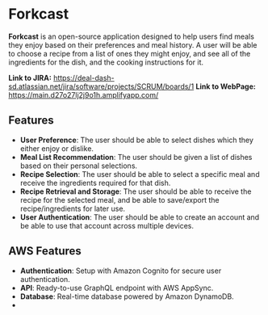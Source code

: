 # Forkcast

**Forkcast** is an open-source application designed to help users find meals they enjoy based on their preferences and meal history. 
 A user will be able to choose a recipe from a list of ones they might enjoy, and see all of the ingredients for the dish, and the cooking instructions for it. 

**Link to JIRA:**
https://deal-dash-sd.atlassian.net/jira/software/projects/SCRUM/boards/1 
**Link to WebPage:**
https://main.d27o27lj2j9o1h.amplifyapp.com/

## Features

- **User Preference**: The user should be able to select dishes which they either enjoy or dislike.
- **Meal List Recommendation**: The user should be given a list of dishes based on their personal selections.
- **Recipe Selection**: The user should be able to select a specific meal and receive the ingredients required for that dish.
- **Recipe Retrieval and Storage**: The user should be able to receive the recipe for the selected meal, and be able to save/export the recipe/ingredients for later use.
- **User Authentication**: The user should be able to create an account and be able to use that account across multiple devices. 

## AWS Features

- **Authentication**: Setup with Amazon Cognito for secure user authentication.
- **API**: Ready-to-use GraphQL endpoint with AWS AppSync.
- **Database**: Real-time database powered by Amazon DynamoDB.
- 
